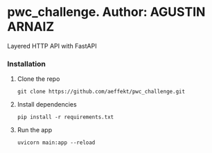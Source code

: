 # pwc_challenge. Author: AGUSTIN ARNAIZ
Layered HTTP API with FastAPI


### Installation

1. Clone the repo
   ```
   git clone https://github.com/aeffekt/pwc_challenge.git
   ```

2. Install dependencies
   ```
   pip install -r requirements.txt
   ```

3. Run the app
   ```
   uvicorn main:app --reload
   ```
